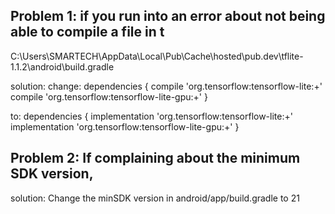 ## Problem 1: if you run into an error about not being able to compile a file in t
C:\Users\SMARTECH\AppData\Local\Pub\Cache\hosted\pub.dev\tflite-1.1.2\android\build.gradle

solution: change:
    dependencies {
        compile 'org.tensorflow:tensorflow-lite:+'
        compile 'org.tensorflow:tensorflow-lite-gpu:+'
    }

to:
    dependencies {
        implementation 'org.tensorflow:tensorflow-lite:+'
        implementation 'org.tensorflow:tensorflow-lite-gpu:+'
    }

## Problem 2: If complaining about the minimum SDK version,
solution: Change the minSDK version in android/app/build.gradle to 21